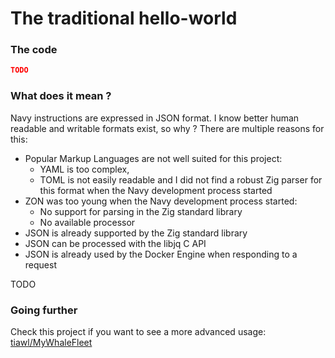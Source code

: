 # The traditional hello-world

### The code

```json
TODO
```

### What does it mean ?

Navy instructions are expressed in JSON format. I know better human readable and writable formats exist, so why ? There are multiple reasons for this:
* Popular Markup Languages are not well suited for this project:
    * YAML is too complex, 
    * TOML is not easily readable and I did not find a robust Zig parser for this format when the Navy development process started
* ZON was too young when the Navy development process started:
    * No support for parsing in the Zig standard library
    * No available processor 
* JSON is already supported by the Zig standard library
* JSON can be processed with the libjq C API
* JSON is already used by the Docker Engine when responding to a request

TODO

### Going further

Check this project if you want to see a more advanced usage: [tiawl/MyWhaleFleet](https://github.com/tiawl/MyWhaleFleet)
